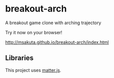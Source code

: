 breakout-arch
=============

A breakout game clone with arching trajectory

Try it now on your browser!

http://msakuta.github.io/breakout-arch/index.html

Libraries
---------

This project uses [matter.js](https://github.com/liabru/matter-js).
